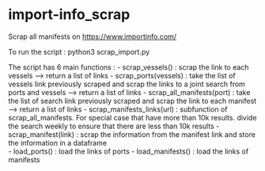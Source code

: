 # import-info_scrap
Scrap all manifests on https://www.importinfo.com/


To run the script :   python3 scrap_import.py


The script has 6 main functions :
	- scrap_vessels() : scrap the link to each vessels  --> return a list of links
	- scrap_ports(vessels) : take the list of vessels link previously scraped and scrap the links to a joint search from ports and vessels  --> return a list of links
	- scrap_all_manifests(port) : take the list of search link previously scraped and scrap the link to each manifest --> return a list of links 
		- scrap_manifests_links(url) : subfunction of scrap_all_manifests. For special case that have more than 10k results. 
										divide the search weekly to ensure that there are less than 10k results
	- scrap_manifest(link) : scrap the information from the manifest link and store the information in a dataframe		
	- load_ports() : load the links of ports
	- load_manifests() : load the links of manifests 

										
	
	
	
	
	 
	 
